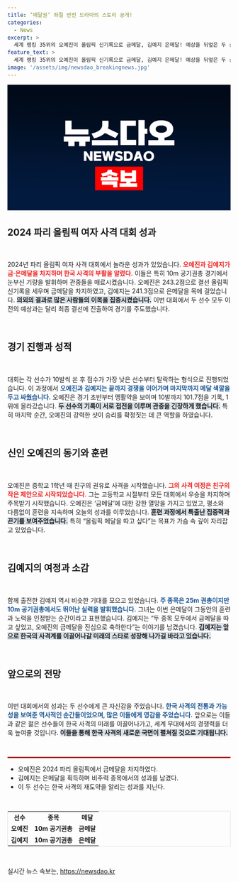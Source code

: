 ```yaml
---
title: ‘메달권’ 좌절 반전 드라마의 스토리 공개!
categories:
  - News
excerpt: >
  세계 랭킹 35위의 오예진이 올림픽 신기록으로 금메달, 김예지 은메달! 예상을 뒤엎은 두 선수의 감동적인 활약에 사격계의 부활이 시작됐다. 파리 올림픽에서의 놀라운 순간을 놓치지 마세요!
feature_text: >
  세계 랭킹 35위의 오예진이 올림픽 신기록으로 금메달, 김예지 은메달! 예상을 뒤엎은 두 선수의 감동적인 활약에 사격계의 부활이 시작됐다. 파리 올림픽에서의 놀라운 순간을 놓치지 마세요!
image: '/assets/img/newsdao_breakingnews.jpg'
---
```


<p><img src="/assets/img/newsdao_breakingnews.jpg" alt="koreaapp 속보" /></p>

<h2 data-ke-size="size26">2024 파리 올림픽 여자 사격 대회 성과</h2>

<p data-ke-size="size16">&nbsp;</p>

<p data-ke-size="size16">2024년 파리 올림픽 여자 사격 대회에서 놀라운 성과가 있었습니다. <b><span style="color: #ee2323;">오예진과 김예지가 금·은메달을 차지하며 한국 사격의 부활을 알렸다.</span></b> 이들은 특히 10m 공기권총 경기에서 눈부신 기량을 발휘하며 관중들을 매료시켰습니다. 오예진은 243.2점으로 결선 올림픽 신기록을 세우며 금메달을 차지하였고, 김예지는 241.3점으로 은메달을 목에 걸었습니다. <b><span style="background-color: #21538527;">의외의 결과로 많은 사람들의 이목을 집중시켰습니다.</span></b> 이번 대회에서 두 선수 모두 이전의 예상과는 달리 최종 결선에 진출하여 경기를 주도했습니다.</p>

<p data-ke-size="size16">&nbsp;</p>

<h2 data-ke-size="size26">경기 진행과 성적</h2>

<p data-ke-size="size16">&nbsp;</p>

<p data-ke-size="size16">대회는 각 선수가 10발씩 쏜 후 점수가 가장 낮은 선수부터 탈락하는 형식으로 진행되었습니다. 이 과정에서 <b><span style="color: #1a5490;">오예진과 김예지는 끝까지 경쟁을 이어가며 마지막까지 메달 색깔을 두고 싸웠습니다.</span></b> 오예진은 경기 초반부터 맹활약을 보이며 10발까지 101.7점을 기록, 1위에 올라갔습니다. <b><span style="background-color: #21538527;">두 선수의 기록이 서로 접전을 이루며 관중을 긴장하게 했습니다.</span></b> 특히 마지막 순간, 오예진의 강력한 샷이 승리를 확정짓는 데 큰 역할을 하였습니다. </p>

<p data-ke-size="size16">&nbsp;</p>

<h2 data-ke-size="size26">신인 오예진의 동기와 훈련</h2>

<p data-ke-size="size16">&nbsp;</p>

<p data-ke-size="size16">오예진은 중학교 1학년 때 친구의 권유로 사격을 시작했습니다. <b><span style="color: #ee2323;">그의 사격 여정은 친구의 작은 제안으로 시작되었습니다.</span></b> 그는 고등학교 시절부터 모든 대회에서 우승을 차지하며 주목받기 시작했습니다. 오예진은 ‘금메달’에 대한 강한 열망을 가지고 있었고, 평소와 다름없이 훈련을 지속하며 오늘의 성과를 이루었습니다. <b><span style="background-color: #21538527;">훈련 과정에서 특출난 집중력과 끈기를 보여주었습니다.</span></b> 특히 “올림픽 메달을 따고 싶다”는 목표가 가슴 속 깊이 자리잡고 있었습니다.</p>

<p data-ke-size="size16">&nbsp;</p>

<h2 data-ke-size="size26">김예지의 여정과 소감</h2>

<p data-ke-size="size16">&nbsp;</p>

<p data-ke-size="size16">함께 출전한 김예지 역시 비슷한 기대를 모으고 있었습니다. <b><span style="color: #1a5490;">주 종목은 25m 권총이지만 10m 공기권총에서도 뛰어난 실력을 발휘했습니다.</span></b> 그녀는 이번 은메달이 그동안의 훈련과 노력을 인정받는 순간이라고 표현했습니다. 김예지는 “두 종목 모두에서 금메달을 따고 싶었고, 오예진의 금메달을 진심으로 축하한다”는 이야기를 남겼습니다. <b><span style="background-color: #21538527;">김예지는 앞으로 한국의 사격계를 이끌어나갈 미래의 스타로 성장해 나가길 바라고 있습니다.</span></b></p>

<p data-ke-size="size16">&nbsp;</p>

<h2 data-ke-size="size26">앞으로의 전망</h2>

<p data-ke-size="size16">&nbsp;</p>

<p data-ke-size="size16">이번 대회에서의 성과는 두 선수에게 큰 자신감을 주었습니다. <b><span style="color: #1a5490;">한국 사격의 전통과 가능성을 보여준 역사적인 순간들이었으며, 많은 이들에게 영감을 주었습니다.</span></b> 앞으로는 이들과 같은 젊은 선수들이 한국 사격의 미래를 이끌어나가고, 세계 무대에서의 경쟁력을 더욱 높여줄 것입니다. <b><span style="background-color: #21538527;">이들을 통해 한국 사격의 새로운 국면이 펼쳐질 것으로 기대됩니다.</span></b></p>

<p data-ke-size="size16">&nbsp;</p>

<hr style="height: 1px; border: 1px solid #ee2323;"/>

<ul>
    <li>오예진은 2024 파리 올림픽에서 금메달을 차지하였다.</li>
    <li>김예지는 은메달을 획득하며 비주력 종목에서의 성과를 남겼다.</li>
    <li>이 두 선수는 한국 사격의 재도약을 알리는 성과를 지닌다.</li>
</ul>

<p data-ke-size="size16">&nbsp;</p>

<table style="width: 100%; border: 1px solid #21538527;">
    <tbody>
        <tr>
            <td style="text-align: center; height: 17px;"><b>선수</b></td>
            <td style="text-align: center; height: 17px;"><b>종목</b></td>
            <td style="text-align: center; height: 17px;"><b>메달</b></td>
        </tr>
        <tr>
            <td style="text-align: center; height: 17px;"><b>오예진</b></td>
            <td style="text-align: center; height: 17px;"><b>10m 공기권총</b></td>
            <td style="text-align: center; height: 17px;"><b>금메달</b></td>
        </tr>
        <tr>
            <td style="text-align: center; height: 17px;"><b>김예지</b></td>
            <td style="text-align: center; height: 17px;"><b>10m 공기권총</b></td>
            <td style="text-align: center; height: 17px;"><b>은메달</b></td>
        </tr>
    </tbody>
</table>

<p data-ke-size="size16">&nbsp;</p>
실시간 뉴스 속보는, <a href="https://newsdao.kr" rel="dofollow">https://newsdao.kr</a>


